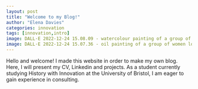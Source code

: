 ```yaml
---
layout: post
title: "Welcome to my Blog!"
author: "Elena Davies"
categories: innovation
tags: [innovation,intro]
image: DALL·E 2022-12-24 15.08.09 - watercolour painting of a group of women looking at a monstera plant in a yellow room.png
image: DALL·E 2022-12-24 15.07.36 - oil painting of a group of women looking at a monstera plant in an orange room.png 
---
```


Hello and welcome! I made this website in order to make my own blog. Here, I will present my CV, Linkedin and projects. As a student currently studying History with Innovation at the University of Bristol, I am eager to gain experience in consulting. 